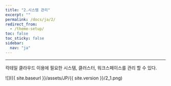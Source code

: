 ```yaml
---
title: "2.시스템 관리"
excerpt: ""
permalink: /docs/ja/2/
redirect_from:
  - /theme-setup/
toc: false
toc_sticky: false
sidebar:
  nav: "ja"
---
```


---
칵테일 클라우드 이용에 필요한 시스템, 클러스터, 워크스페이스를 관리 할 수 있다.

![]({{ site.baseurl }}/assets/JP/{{ site.version }}/2_1.png)
